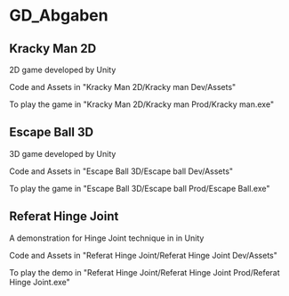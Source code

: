 # GD_Abgaben

## Kracky Man 2D
2D game developed by Unity

Code and Assets in "Kracky Man 2D/Kracky man Dev/Assets"

To play the game in "Kracky Man 2D/Kracky man Prod/Kracky man.exe"



## Escape Ball 3D
3D game developed by Unity

Code and Assets in "Escape Ball 3D/Escape ball Dev/Assets"

To play the game in "Escape Ball 3D/Escape ball Prod/Escape Ball.exe"


## Referat Hinge Joint
A demonstration for Hinge Joint technique in in Unity

Code and Assets in "Referat Hinge Joint/Referat Hinge Joint Dev/Assets"

To play the demo in "Referat Hinge Joint/Referat Hinge Joint Prod/Referat Hinge Joint.exe"

